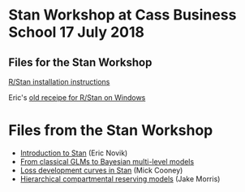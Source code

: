 # Stan Workshop at Cass Business School 17 July 2018

## Files for the Stan Workshop 


[R/Stan installation instructions](https://github.com/stan-dev/rstan/wiki/RStan-Getting-Started)

Eric's [old receipe for R/Stan on Windows](https://gist.github.com/ericnovik/ff7daab5c3eb0c8396887110a9dbd6ac)

# Files from the Stan Workshop

 - [Introduction to Stan](https://rawgithub.com/InsuranceDataScience/StanWorkshop2018/master/ericnovik/stan_man_1.html) (Eric Novik)
 - [From classical GLMs to Bayesian multi-level models](https://github.com/InsuranceDataScience/StanWorkshop2018/blob/master/paul_buerkner/From_GLMs_to_MLMs.pdf)
 - [Loss development curves in Stan](https://rawgit.com/InsuranceDataScience/StanWorkshop2018/master/loss_curves/loss_curves.html#/) (Mick Cooney)
 - [Hierarchical compartmental reserving models](https://rawgit.com/InsuranceDataScience/StanWorkshop2018/master/loss_curves/compart_models.html#/) (Jake Morris)
 
 

